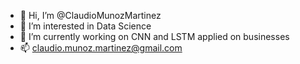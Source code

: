 - 👋 Hi, I’m @ClaudioMunozMartinez
- 👀 I’m interested in Data Science
- 🌱 I’m currently working on CNN and LSTM applied on businesses
- 📫 claudio.munoz.martinez@gmail.com

<!---
ClaudioMunozMartinez/ClaudioMunozMartinez is a ✨ special ✨ repository because its `README.md` (this file) appears on your GitHub profile.
You can click the Preview link to take a look at your changes.
--->
